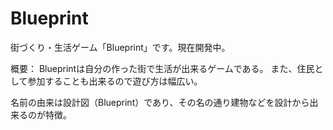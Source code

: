 # Blueprint
街づくり・生活ゲーム「Blueprint」です。現在開発中。

概要：
Blueprintは自分の作った街で生活が出来るゲームである。
また、住民として参加することも出来るので遊び方は幅広い。

名前の由来は設計図（Blueprint）であり、その名の通り建物などを設計から出来るのが特徴。

